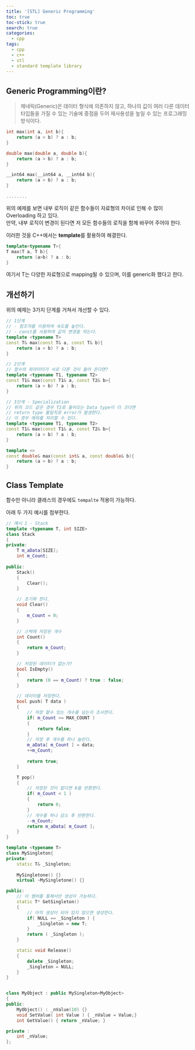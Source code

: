```yaml
---
title: '[STL] Generic Programming'
toc: true
toc-stick: true
search: true
categories:
  - cpp
tags:
  - cpp
  - c++
  - stl
  - standard template library
---
```


## Generic Programming이란?
> 제네릭(Generic)은 데이터 형식에 의존하지 않고, 하나의 값이 여러 다른 데이터 타입들을 가질 수 있는 기술에 중점을 두어 재사용성을 높일 수 있는 프로그래밍 방식이다.


``` cpp
int max(int a, int b){
	return (a > b) ? a : b;
}

double max(double a, double b){
	return (a > b) ? a : b;
}

__int64 max(__int64 a, __int64 b){
	return (a > b) ? a : b;
}

........
```

위의 예제를 보면 내부 로직이 같은 함수들이 자료형의 차이로 인해 수 많이 Overloading 하고 있다.  
만약, 내부 로직이 변경이 된다면 저 모든 함수들의 로직을 함께 바꾸어 주어야 한다.  

이러한 것을 C++에서는 **template**를 활용하여 해결한다.  

``` cpp
template<typename T>{
T max(T a, T b){
	return (a>b) ? a : b;
}
```
여기서 T는 다양한 자료형으로 mapping될 수 있으며, 이를 generic화 했다고 한다.  



## 개선하기
위의 예제는 3가지 단계를 거쳐서 개선할 수 있다.

``` cpp
// 1단계
// - 참조자를 이용하여 속도를 높인다.
// - const를 사용하여 값의 변경을 막는다.
template <typename T>
const T& max(const T& a, const T& b){
	return (a > b) ? a : b;
}
```

``` cpp
// 2단계
// 함수의 파라미터가 서로 다른 것이 들어 온다면?
template <typename T1, typename T2>
const T1& max(const T1& a, const T2& b>{
	return (a > b) ? a : b;
}
```

``` cpp
// 3단계 - Specialization
// 위의 코드 같은 경우 T2로 들어오는 Data type이 더 크다면
// return type 불일치로 error가 발생한다.
// 이 경우 예외를 처리할 수 있다.
template <typename T1, typename T2>
const T1& max(const T1& a, const T2& b>{
	return (a > b) ? a : b;
}

template <>
const double& max(const int& a, const double& b){
	return (a > b) ? a : b;
}
```


## Class Template
함수만 아니라 클래스의 경우에도 ```tempalte``` 적용이 가능하다.

아래 두 가지 예시를 첨부한다.
``` cpp
// 예시 1 - Stack
template <typename T, int SIZE>
class Stack
{
private:
	T m_aData[SIZE];
	int m_Count;
	
public:
	Stack()
	{
		Clear();
	}

	// 초기화 한다.
	void Clear()
	{
		m_Count = 0;
	}

	// 스택에 저장된 개수
	int Count()
	{
		return m_Count;
	}

	// 저장된 데이터가 없는가?
	bool IsEmpty()
	{
		return (0 == m_Count) ? true : false;
	}

	// 데이터를 저장한다.
	bool push( T data )
	{
		// 저장 할수 있는 개수를 넘는지 조사한다.
		if( m_Count >= MAX_COUNT )
		{
			return false;
		}
		// 저장 후 개수를 하나 늘린다.
		m_aData[ m_Count ] = data;
		++m_Count;
		
		return true;
	}

	T pop()
	{
		// 저장된 것이 없다면 0을 반환한다.
		if( m_Count < 1 )
		{
			return 0;
		}
		// 개수를 하나 감소 후 반환한다.
		--m_Count;
		return m_aData[ m_Count ];
	}
}
```

``` cpp
template <typename T>
class MySingleton{
private:
	static T& _Singleton;
	
	MySingletone() {}
	virtual ~MySingletone() {}

public:
	// 이 멤버를 통해서만 생성이 가능하다.
	static T* GetSingleton()
	{
		// 아직 생성이 되어 있지 않으면 생성한다.
		if( NULL == _Singleton ) {
			_Singleton = new T;
		}
		return ( _Singleton );
	}

	static void Release()
	{
		delete _Singleton;
		_Singleton = NULL;
	}
}


class MyObject : public MySingleton<MyObject>
{
public:
	MyObject() : _nValue(10) {}
	void SetValue( int Value ) { _nValue = Value;}
	int GetValue() { return _nValue; }

private :
	int _nValue;
};

```